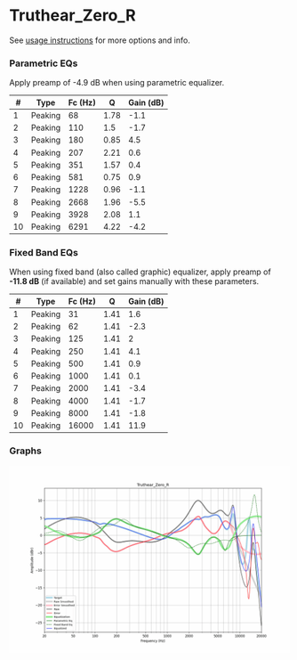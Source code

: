 # Truthear_Zero_R
See [usage instructions](https://github.com/jaakkopasanen/AutoEq#usage) for more options and info.

### Parametric EQs
Apply preamp of -4.9 dB when using parametric equalizer.

|   # | Type    |   Fc (Hz) |    Q |   Gain (dB) |
|-----|---------|-----------|------|-------------|
|   1 | Peaking |        68 | 1.78 |        -1.1 |
|   2 | Peaking |       110 | 1.5  |        -1.7 |
|   3 | Peaking |       180 | 0.85 |         4.5 |
|   4 | Peaking |       207 | 2.21 |         0.6 |
|   5 | Peaking |       351 | 1.57 |         0.4 |
|   6 | Peaking |       581 | 0.75 |         0.9 |
|   7 | Peaking |      1228 | 0.96 |        -1.1 |
|   8 | Peaking |      2668 | 1.96 |        -5.5 |
|   9 | Peaking |      3928 | 2.08 |         1.1 |
|  10 | Peaking |      6291 | 4.22 |        -4.2 |

### Fixed Band EQs
When using fixed band (also called graphic) equalizer, apply preamp of **-11.8 dB** (if available) and set gains manually with these parameters.

|   # | Type    |   Fc (Hz) |    Q |   Gain (dB) |
|-----|---------|-----------|------|-------------|
|   1 | Peaking |        31 | 1.41 |         1.6 |
|   2 | Peaking |        62 | 1.41 |        -2.3 |
|   3 | Peaking |       125 | 1.41 |         2   |
|   4 | Peaking |       250 | 1.41 |         4.1 |
|   5 | Peaking |       500 | 1.41 |         0.9 |
|   6 | Peaking |      1000 | 1.41 |         0.1 |
|   7 | Peaking |      2000 | 1.41 |        -3.4 |
|   8 | Peaking |      4000 | 1.41 |        -1.7 |
|   9 | Peaking |      8000 | 1.41 |        -1.8 |
|  10 | Peaking |     16000 | 1.41 |        11.9 |

### Graphs
![](./Truthear_Zero_R.png)
